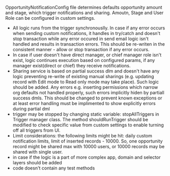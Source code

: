 OpportunityNotificationConfig file determines defaults opportunity amount and stage, which trigger notifications and sharing. Amoutn, Stage and User Role can be configured in custom settings.
- All logic runs from the trigger synchronouslly. In case if any error occurs when sending custom notifications, it handles in try/catch and doesn't stop transaction while any error occured in send email logic isn't handled and results in transaction errors. This should be re-writen in the consistent manner - allow or stop transaction if any error occurs. 
- In case if user doesn't have direct manager, or chief manager role isn't exist, logic continues execution based on configured params, if any manager exist(direct or chief) they receive notifications.
- Sharing service is based on partial success dlm and doesn't have any logic preventing re-write of existing manual sharings (e.g. updating record with Edit mode to Read only mode may take place). Such logic should be added. Any errors e.g. inserting permissions which narrow org defaults not handled properly, such errors implicitly hiden by partiall success dmls. This should be changed to prevent known exceptions or at least error handling must be implimented to show explicitly errors during partial dml
- trigger may be stopped by changing static variable: stopAllTriggers in Trigger manager class. The method shouldRunTrigger should be modified to check specific value from custom settings to enable turning off all triggers from UI.
- Limit considerations: the following limits might be hit: daily custom notification limits, limit of inserted records - 10000. So, one opportunity record might be shared max with 10000 users, or 10000 records may be shared with single user.
- in case if the logic is a part of more complex app, domain and selector layers should be added
- code doesn't contain any test methods  

 
